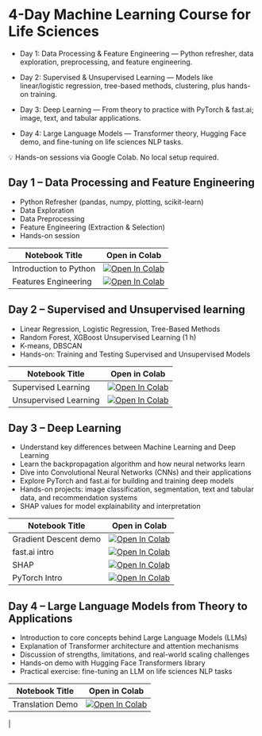 # 4-Day Machine Learning Course for Life Sciences

- Day 1: Data Processing & Feature Engineering — Python refresher, data exploration, preprocessing, and feature engineering.

- Day 2: Supervised & Unsupervised Learning — Models like linear/logistic regression, tree-based methods, clustering, plus hands-on training.

- Day 3: Deep Learning — From theory to practice with PyTorch & fast.ai; image, text, and tabular applications.

- Day 4: Large Language Models — Transformer theory, Hugging Face demo, and fine-tuning on life sciences NLP tasks.

💡 Hands-on sessions via Google Colab. No local setup required.

## Day 1 – Data Processing and Feature Engineering

- Python Refresher (pandas, numpy, plotting, scikit-learn) 
- Data Exploration 
- Data Preprocessing 
- Feature Engineering (Extraction & Selection)
- Hands-on session 

| Notebook Title          | Open in Colab |
|-------------------------|---------------|
| Introduction to Python  | [![Open In Colab](https://colab.research.google.com/assets/colab-badge.svg)](https://colab.research.google.com/github/bsc-life/ml4br-ml-course/blob/main/nbs/day_1/Introduction%20to%20Machine%20Learning%20for%20Life%20Sciences%20-%20Day%201%3A%20Data%20Processing%20and%20Feature%20Engineering%20.ipynb) |
| Features Engineering    | [![Open In Colab](https://colab.research.google.com/assets/colab-badge.svg)](https://colab.research.google.com/github/bsc-life/ml4br-ml-course/blob/main/nbs/day_1/Day_1_Feature_Engineering.ipynb) |


## Day 2 – Supervised and Unsupervised learning

- Linear Regression, Logistic Regression, Tree-Based Methods
- Random Forest, XGBoost
Unsupervised Learning (1 h)
- K-means, DBSCAN
- Hands-on: Training and Testing Supervised and Unsupervised Models

| Notebook Title         | Open in Colab |
|------------------------|---------------|
| Supervised Learning    | [![Open In Colab](https://colab.research.google.com/assets/colab-badge.svg)](https://colab.research.google.com/github/bsc-life/ml4br-ml-course/blob/main/nbs/day_2/DAY2_Supervised.ipynb) |
| Unsupervised Learning  | [![Open In Colab](https://colab.research.google.com/assets/colab-badge.svg)](https://colab.research.google.com/drive/11yUMJz-nPWy3gWtsdBtvzLtKHzcX2n4y#scrollTo=hAbQcH9GFbNJ) |

## Day 3 – Deep Learning

- Understand key differences between Machine Learning and Deep Learning
- Learn the backpropagation algorithm and how neural networks learn
- Dive into Convolutional Neural Networks (CNNs) and their applications
- Explore PyTorch and fast.ai for building and training deep models
- Hands-on projects: image classification, segmentation, text and tabular data, and recommendation systems
- SHAP values for model explainability and interpretation

| Notebook Title         | Open in Colab |
|------------------------|---------------|
| Gradient Descent demo  | [![Open In Colab](https://colab.research.google.com/assets/colab-badge.svg)](https://colab.research.google.com/github/bsc-life/ml4br-ml-course/blob/main/nbs/day_3/01_gradient_descent_demo.ipynb) |
| fast.ai intro          | [![Open In Colab](https://colab.research.google.com/assets/colab-badge.svg)](https://colab.research.google.com/github/bsc-life/ml4br-ml-course/blob/main/nbs/day_3/02_fastai_intro.ipynb) |
| SHAP                   | [![Open In Colab](https://colab.research.google.com/assets/colab-badge.svg)](https://colab.research.google.com/github/bsc-life/ml4br-ml-course/blob/main/nbs/day_3/03_shap_explainabilty.ipynb) |
| PyTorch Intro  | [![Open In Colab](https://colab.research.google.com/assets/colab-badge.svg)](https://colab.research.google.com/github/bsc-life/ml4br-ml-course/blob/main/nbs/day_3/04_PyTorch.ipynb) |


## Day 4 – Large Language Models from Theory to Applications

- Introduction to core concepts behind Large Language Models (LLMs)
- Explanation of Transformer architecture and attention mechanisms
- Discussion of strengths, limitations, and real-world scaling challenges
- Hands-on demo with Hugging Face Transformers library
- Practical exercise: fine-tuning an LLM on life sciences NLP tasks

| Notebook Title         | Open in Colab |
|------------------------|---------------|
| Translation Demo    | [![Open In Colab](https://colab.research.google.com/assets/colab-badge.svg)](https://colab.research.google.com/github/bsc-life/ml4br-ml-course/blob/main/nbs/day_4/Translation_Lab.ipynb)
 |
